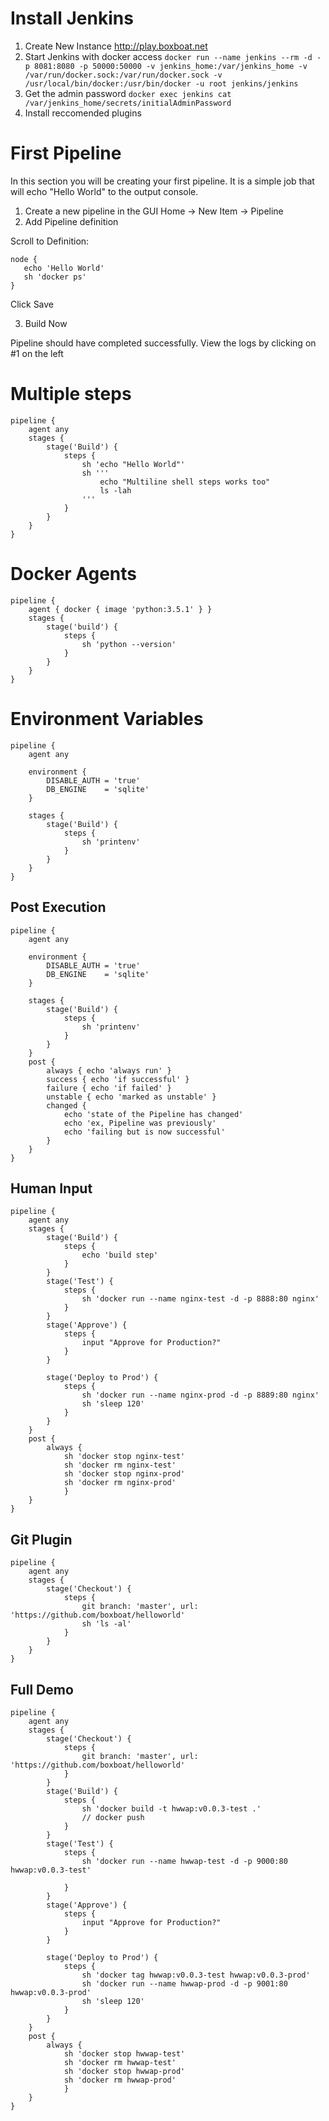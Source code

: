 # Install Jenkins

1. Create New Instance   http://play.boxboat.net
2. Start Jenkins with docker access ```docker run --name jenkins --rm -d -p 8081:8080 -p 50000:50000 -v jenkins_home:/var/jenkins_home -v /var/run/docker.sock:/var/run/docker.sock -v /usr/local/bin/docker:/usr/bin/docker -u root jenkins/jenkins```
3. Get the admin password ```docker exec jenkins cat /var/jenkins_home/secrets/initialAdminPassword```
4. Install reccomended plugins


# First Pipeline

In this section you will be creating your first pipeline.  It is a simple job that will echo "Hello World" to the output console.

1. Create a new pipeline in the GUI Home -> New Item -> Pipeline
2. Add Pipeline definition

Scroll to Definition:

```
node {
   echo 'Hello World'
   sh 'docker ps'
}
```
Click Save


3.  Build Now

Pipeline should have completed successfully.  View the logs by clicking on #1 on the left

# Multiple steps
```
pipeline {
    agent any
    stages {
        stage('Build') {
            steps {
                sh 'echo "Hello World"'
                sh '''
                    echo "Multiline shell steps works too"
                    ls -lah
                '''
            }
        }
    }
}
```

# Docker Agents

```
pipeline {
    agent { docker { image 'python:3.5.1' } }
    stages {
        stage('build') {
            steps {
                sh 'python --version'
            }
        }
    }
}
```

# Environment Variables

```
pipeline {
    agent any

    environment {
        DISABLE_AUTH = 'true'
        DB_ENGINE    = 'sqlite'
    }

    stages {
        stage('Build') {
            steps {
                sh 'printenv'
            }
        }
    }
}
```

## Post Execution
```
pipeline {
    agent any

    environment {
        DISABLE_AUTH = 'true'
        DB_ENGINE    = 'sqlite'
    }

    stages {
        stage('Build') {
            steps {
                sh 'printenv'
            }
        }
    }
    post {
        always { echo 'always run' }
        success { echo 'if successful' }
        failure { echo 'if failed' }
        unstable { echo 'marked as unstable' }
        changed {
            echo 'state of the Pipeline has changed'
            echo 'ex, Pipeline was previously'
            echo 'failing but is now successful'
        }
    }
}
```

## Human Input
```
pipeline {
    agent any
    stages {
        stage('Build') {
            steps {
                echo 'build step'
            }
        }
        stage('Test') {
            steps {
                sh 'docker run --name nginx-test -d -p 8888:80 nginx'
            }
        }
        stage('Approve') {
            steps {
                input "Approve for Production?"
            }
        }

        stage('Deploy to Prod') {
            steps {
                sh 'docker run --name nginx-prod -d -p 8889:80 nginx'
                sh 'sleep 120'
            }
        }
    }
    post {
        always { 
            sh 'docker stop nginx-test' 
            sh 'docker rm nginx-test'
            sh 'docker stop nginx-prod'
            sh 'docker rm nginx-prod'
            }
    }
}
```

## Git Plugin

```
pipeline {
    agent any
    stages {
        stage('Checkout') {
            steps {
                git branch: 'master', url: 'https://github.com/boxboat/helloworld'
                sh 'ls -al'
            }
        }
    }
}
```

## Full Demo
```
pipeline {
    agent any
    stages {
        stage('Checkout') {
            steps {
                git branch: 'master', url: 'https://github.com/boxboat/helloworld'
            }
        }
        stage('Build') {
            steps {
                sh 'docker build -t hwwap:v0.0.3-test .'
                // docker push
            }
        }
        stage('Test') {
            steps {
                sh 'docker run --name hwwap-test -d -p 9000:80 hwwap:v0.0.3-test'

            }
        }
        stage('Approve') {
            steps {
                input "Approve for Production?"
            }
        }

        stage('Deploy to Prod') {
            steps {
                sh 'docker tag hwwap:v0.0.3-test hwwap:v0.0.3-prod'
                sh 'docker run --name hwwap-prod -d -p 9001:80 hwwap:v0.0.3-prod'
                sh 'sleep 120'
            }
        }
    }
    post {
        always { 
            sh 'docker stop hwwap-test' 
            sh 'docker rm hwwap-test'
            sh 'docker stop hwwap-prod'
            sh 'docker rm hwwap-prod'
            }
    }
}
```
